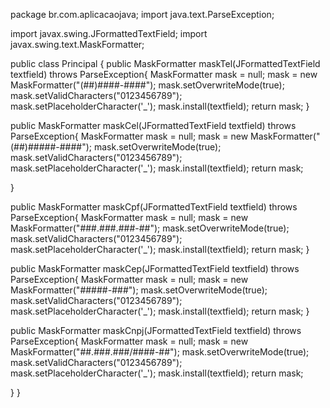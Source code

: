 package br.com.aplicacaojava;
import java.text.ParseException;

import javax.swing.JFormattedTextField;
import javax.swing.text.MaskFormatter;

public class Principal {
	public MaskFormatter maskTel(JFormattedTextField textfield) throws ParseException{
	MaskFormatter mask = null;
	mask = new MaskFormatter("(##)####-####");
	mask.setOverwriteMode(true);
	mask.setValidCharacters("0123456789");
	mask.setPlaceholderCharacter('_');
	mask.install(textfield);
	return mask;
	}


public MaskFormatter maskCel(JFormattedTextField textfield) throws ParseException{
MaskFormatter mask = null;
mask = new MaskFormatter("(##)#####-####");
mask.setOverwriteMode(true);
mask.setValidCharacters("0123456789");
mask.setPlaceholderCharacter('_');
mask.install(textfield);
return mask;

}


public MaskFormatter maskCpf(JFormattedTextField textfield) throws ParseException{
MaskFormatter mask = null;
mask = new MaskFormatter("###.###.###-##");
mask.setOverwriteMode(true);
mask.setValidCharacters("0123456789");
mask.setPlaceholderCharacter('_');
mask.install(textfield);
return mask;
}
 
public MaskFormatter maskCep(JFormattedTextField textfield) throws ParseException{
MaskFormatter mask = null;
mask = new MaskFormatter("#####-###");
mask.setOverwriteMode(true);
mask.setValidCharacters("0123456789");
mask.setPlaceholderCharacter('_');
mask.install(textfield);
return mask;
}

public MaskFormatter maskCnpj(JFormattedTextField textfield) throws ParseException{
MaskFormatter mask = null;
mask = new MaskFormatter("##.###.###/####-##");
mask.setOverwriteMode(true);
mask.setValidCharacters("0123456789");
mask.setPlaceholderCharacter('_');
mask.install(textfield);
return mask;

}
}
